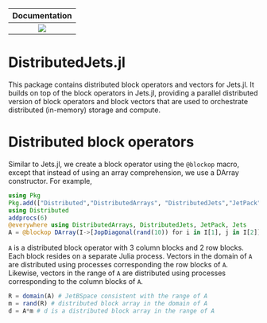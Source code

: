 | **Documentation**                                                               |
|:-------------------------------------------------------------------------------:|
| [![](https://img.shields.io/badge/docs-dev-blue.svg)](https://chevronetc.github.io/DistributedJets.jl/dev/) |
# DistributedJets.jl

This package contains distributed block operators and vectors for Jets.jl.  It
builds on top of the block operators in Jets.jl, providing a parallel distributed
version of block operators and block vectors that are used to orchestrate
distributed (in-memory) storage and compute.

# Distributed block operators
Similar to Jets.jl, we create a block operator using the `@blockop` macro,
except that instead of using an array comprehension, we use a DArray
constructor.  For example,
```julia
using Pkg
Pkg.add(["Distributed","DistributedArrays", "DistributedJets","JetPack","Jets"])
using Distributed
addprocs(6)
@everywhere using DistributedArrays, DistributedJets, JetPack, Jets
A = @blockop DArray(I->[JopDiagonal(rand(10)) for i in I[1], j in I[2]], (3,2), workers(), [3,2])
```
`A` is a distributed block operator with 3 column blocks and 2 row blocks.  Each
block resides on a separate Julia process.  Vectors in the domain of `A` are
distributed using processes corresponding the row blocks of `A`.  Likewise,
vectors in the range of `A` are distributed using processes corresponding to the
column blocks of `A`.
```julia
R = domain(A) # JetBSpace consistent with the range of A
m = rand(R) # distributed block array in the domain of A
d = A*m # d is a distributed block array in the range of A
```
